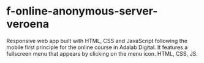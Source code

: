 # f-online-anonymous-server-veroena
Responsive web app built with HTML, CSS and JavaScript following the mobile first principle for the online course in Adalab Digital. It features a fullscreen menu that appears by clicking on the menu icon.
HTML, CSS, JS.
